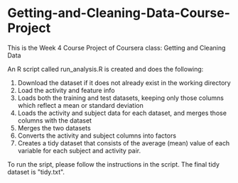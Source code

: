 # Getting-and-Cleaning-Data-Course-Project
This is the Week 4 Course Project of Coursera class: Getting and Cleaning Data

An R script called run_analysis.R is created and does the following:

   1. Download the dataset if it does not already exist in the working directory
   2. Load the activity and feature info
   3. Loads both the training and test datasets, keeping only those columns which reflect a mean or standard deviation
   4. Loads the activity and subject data for each dataset, and merges those columns with the dataset
   5. Merges the two datasets
   6. Converts the activity and subject columns into factors
   7. Creates a tidy dataset that consists of the average (mean) value of each variable for each subject and activity pair.

To run the sript, please follow the instructions in the script.
The final tidy dataset is "tidy.txt".
